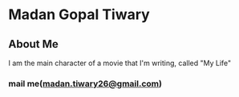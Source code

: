 # Madan Gopal Tiwary

## About Me
I am the main character of a movie that I'm writing, called "My Life"

### mail me(madan.tiwary26@gmail.com)
